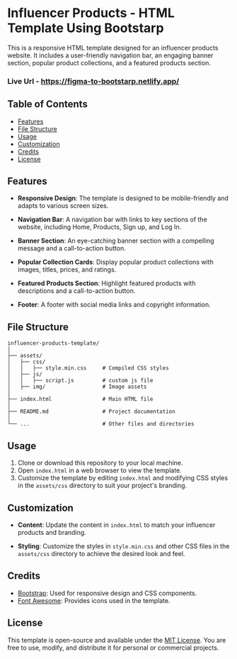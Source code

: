 # Influencer Products - HTML Template Using Bootstarp

This is a responsive HTML template designed for an influencer products website. It includes a user-friendly navigation bar, an engaging banner section, popular product collections, and a featured products section. 



### Live Url - https://figma-to-bootstarp.netlify.app/


## Table of Contents

- [Features](#features)
- [File Structure](#file-structure)
- [Usage](#usage)
- [Customization](#customization)
- [Credits](#credits)
- [License](#license)

## Features

- **Responsive Design**: The template is designed to be mobile-friendly and adapts to various screen sizes.

- **Navigation Bar**: A navigation bar with links to key sections of the website, including Home, Products, Sign up, and Log In.

- **Banner Section**: An eye-catching banner section with a compelling message and a call-to-action button.

- **Popular Collection Cards**: Display popular product collections with images, titles, prices, and ratings.

- **Featured Products Section**: Highlight featured products with descriptions and a call-to-action button.

- **Footer**: A footer with social media links and copyright information.

## File Structure

```
influencer-products-template/
│
├── assets/
│   ├── css/
│   │   ├── style.min.css     # Compiled CSS styles
│   ├── js/
│   │   ├── script.js         # custom js file
│   ├── img/                  # Image assets
│
├── index.html                # Main HTML file
│
├── README.md                 # Project documentation
│
└── ...                       # Other files and directories
```

## Usage

1. Clone or download this repository to your local machine.
2. Open `index.html` in a web browser to view the template.
3. Customize the template by editing `index.html` and modifying CSS styles in the `assets/css` directory to suit your project's branding.

## Customization

- **Content**: Update the content in `index.html` to match your influencer products and branding.

- **Styling**: Customize the styles in `style.min.css` and other CSS files in the `assets/css` directory to achieve the desired look and feel.

## Credits

- [Bootstrap](https://getbootstrap.com/): Used for responsive design and CSS components.
- [Font Awesome](https://fontawesome.com/): Provides icons used in the template.

## License

This template is open-source and available under the [MIT License](LICENSE). You are free to use, modify, and distribute it for personal or commercial projects.
